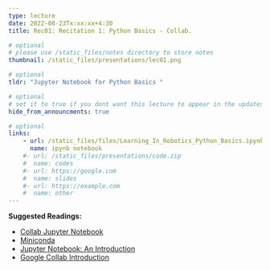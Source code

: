 ```yaml
---
type: lecture
date: 2022-08-23Tx:xx:xx+4:30
title: Rec01: Recitation 1: Python Basics - Collab.

# optional
# please use /static_files/notes directory to store notes
thumbnail: /static_files/presentations/lec01.png

# optional
tldr: "Jupyter Notebook for Python Basics "

# optional
# set it to true if you dont want this lecture to appear in the updates section
hide_from_announcments: true

# optional
links:
    - url: /static_files/files/Learning_In_Robotics_Python_Basics.ipynb
      name: ipynb notebook
    #- url: /static_files/presentations/code.zip
    #  name: codes
    #- url: https://google.com
    #  name: slides
    #- url: https://example.com
    #  name: other
---
```

<!-- Other additional contents using markdown -->
**Suggested Readings:**
- [Collab Jupyter Notebook](https://colab.research.google.com/drive/1hJQgZPvgtCvcksR1FX6vmzKqzw1o5rdK?usp=sharing)
- [Miniconda](https://docs.conda.io/en/latest/miniconda.html)
- [Jupyter Notebook: An Introduction](https://realpython.com/jupyter-notebook-introduction/)
- [Google Collab Introduction](https://colab.research.google.com/)
